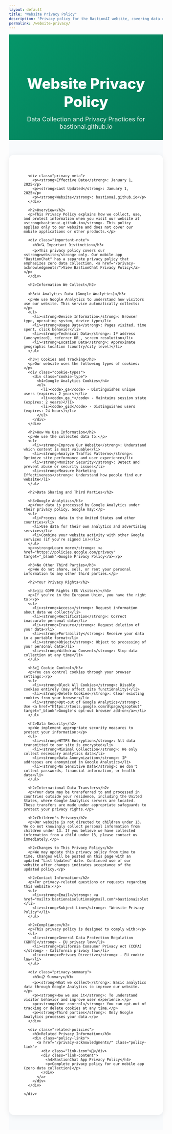 ```yaml
---
layout: default
title: "Website Privacy Policy"
description: "Privacy policy for the BastionAI website, covering data collection and analytics"
permalink: /website-privacy/
---
```


<section class="website-privacy-header">
  <div class="container">
    <h1>Website Privacy Policy</h1>
    <p class="subtitle">Data Collection and Privacy Practices for bastionai.github.io</p>
  </div>
</section>

<section class="privacy-content">
  <div class="container">
    <div class="privacy-main">
      
      <div class="privacy-meta">
        <p><strong>Effective Date</strong>: January 1, 2025</p>
        <p><strong>Last Updated</strong>: January 1, 2025</p>
        <p><strong>Website</strong>: bastionai.github.io</p>
      </div>

      <h2>Overview</h2>
      <p>This Privacy Policy explains how we collect, use, and protect information when you visit our website at <strong>bastionai.github.io</strong>. This policy applies only to our website and does not cover our mobile applications or other products.</p>

      <div class="important-note">
        <h3>🔍 Important Distinction</h3>
        <p>This privacy policy covers our <strong>website</strong> only. Our mobile app "BastionChat" has a separate privacy policy that emphasizes zero data collection. <a href="/privacy-acknowledgments/">View BastionChat Privacy Policy</a></p>
      </div>

      <h2>Information We Collect</h2>
      
      <h3>📊 Analytics Data (Google Analytics)</h3>
      <p>We use Google Analytics to understand how visitors use our website. This service automatically collects:</p>
      <ul>
        <li><strong>Device Information</strong>: Browser type, operating system, device type</li>
        <li><strong>Usage Data</strong>: Pages visited, time spent, click behavior</li>
        <li><strong>Technical Data</strong>: IP address (anonymized), referrer URL, screen resolution</li>
        <li><strong>Location Data</strong>: Approximate geographic location (country/city level)</li>
      </ul>

      <h3>🍪 Cookies and Tracking</h3>
      <p>Our website uses the following types of cookies:</p>
      <div class="cookie-types">
        <div class="cookie-type">
          <h4>Google Analytics Cookies</h4>
          <ul>
            <li><code>_ga</code> - Distinguishes unique users (expires: 2 years)</li>
            <li><code>_ga_*</code> - Maintains session state (expires: 2 years)</li>
            <li><code>_gid</code> - Distinguishes users (expires: 24 hours)</li>
          </ul>
        </div>
      </div>

      <h2>How We Use Information</h2>
      <p>We use the collected data to:</p>
      <ul>
        <li><strong>Improve Our Website</strong>: Understand which content is most valuable</li>
        <li><strong>Analyze Traffic Patterns</strong>: Optimize site performance and user experience</li>
        <li><strong>Monitor Security</strong>: Detect and prevent abuse or security issues</li>
        <li><strong>Measure Marketing Effectiveness</strong>: Understand how people find our website</li>
      </ul>

      <h2>Data Sharing and Third Parties</h2>
      
      <h3>Google Analytics</h3>
      <p>Your data is processed by Google Analytics under their privacy policy. Google may:</p>
      <ul>
        <li>Process data in the United States and other countries</li>
        <li>Use data for their own analytics and advertising services</li>
        <li>Combine your website activity with other Google services (if you're signed in)</li>
      </ul>
      <p><strong>Learn more</strong>: <a href="https://policies.google.com/privacy" target="_blank">Google Privacy Policy</a></p>

      <h3>No Other Third Parties</h3>
      <p>We do not share, sell, or rent your personal information to any other third parties.</p>

      <h2>Your Privacy Rights</h2>
      
      <h3>🇪🇺 GDPR Rights (EU Visitors)</h3>
      <p>If you're in the European Union, you have the right to:</p>
      <ul>
        <li><strong>Access</strong>: Request information about data we collect</li>
        <li><strong>Rectification</strong>: Correct inaccurate personal data</li>
        <li><strong>Erasure</strong>: Request deletion of your data</li>
        <li><strong>Portability</strong>: Receive your data in a portable format</li>
        <li><strong>Object</strong>: Object to processing of your personal data</li>
        <li><strong>Withdraw Consent</strong>: Stop data collection at any time</li>
      </ul>

      <h3>🍪 Cookie Control</h3>
      <p>You can control cookies through your browser settings:</p>
      <ul>
        <li><strong>Block All Cookies</strong>: Disable cookies entirely (may affect site functionality)</li>
        <li><strong>Delete Cookies</strong>: Clear existing cookies from your browser</li>
        <li><strong>Opt-out of Google Analytics</strong>: Use <a href="https://tools.google.com/dlpage/gaoptout" target="_blank">Google's opt-out browser add-on</a></li>
      </ul>

      <h2>Data Security</h2>
      <p>We implement appropriate security measures to protect your information:</p>
      <ul>
        <li><strong>HTTPS Encryption</strong>: All data transmitted to our site is encrypted</li>
        <li><strong>Minimal Collection</strong>: We only collect necessary analytics data</li>
        <li><strong>Data Anonymization</strong>: IP addresses are anonymized in Google Analytics</li>
        <li><strong>No Sensitive Data</strong>: We don't collect passwords, financial information, or health data</li>
      </ul>

      <h2>International Data Transfers</h2>
      <p>Your data may be transferred to and processed in countries outside your residence, including the United States, where Google Analytics servers are located. These transfers are made under appropriate safeguards to protect your privacy rights.</p>

      <h2>Children's Privacy</h2>
      <p>Our website is not directed to children under 13. We do not knowingly collect personal information from children under 13. If you believe we have collected information from a child under 13, please contact us immediately.</p>

      <h2>Changes to This Privacy Policy</h2>
      <p>We may update this privacy policy from time to time. Changes will be posted on this page with an updated "Last Updated" date. Continued use of our website after changes indicates acceptance of the updated policy.</p>

      <h2>Contact Information</h2>
      <p>For privacy-related questions or requests regarding this website:</p>
      <ul>
        <li><strong>Email</strong>: <a href="mailto:bastionaisolutions@gmail.com">bastionaisolutions@gmail.com</a></li>
        <li><strong>Subject Line</strong>: "Website Privacy Policy"</li>
      </ul>

      <h2>Compliance</h2>
      <p>This privacy policy is designed to comply with:</p>
      <ul>
        <li><strong>General Data Protection Regulation (GDPR)</strong> - EU privacy law</li>
        <li><strong>California Consumer Privacy Act (CCPA)</strong> - California privacy law</li>
        <li><strong>ePrivacy Directive</strong> - EU cookie law</li>
      </ul>

      <div class="privacy-summary">
        <h3>📋 Summary</h3>
        <p><strong>What we collect</strong>: Basic analytics data through Google Analytics to improve our website.</p>
        <p><strong>How we use it</strong>: To understand visitor behavior and improve user experience.</p>
        <p><strong>Your control</strong>: You can opt-out of tracking or delete cookies at any time.</p>
        <p><strong>Third parties</strong>: Only Google Analytics processes your data.</p>
      </div>

      <div class="related-policies">
        <h3>Related Privacy Information</h3>
        <div class="policy-links">
          <a href="/privacy-acknowledgments/" class="policy-link">
            <div class="link-icon">📱</div>
            <div class="link-content">
              <h4>BastionChat App Privacy Policy</h4>
              <p>Complete privacy policy for our mobile app (zero data collection)</p>
            </div>
          </a>
        </div>
      </div>

    </div>
  </div>
</section>

<style>
.website-privacy-header {
  background: linear-gradient(135deg, #059669 0%, #047857 100%);
  color: white;
  padding: 4rem 0 2rem;
  text-align: center;
}

.website-privacy-header h1 {
  font-size: 3rem;
  margin-bottom: 1rem;
  font-weight: 800;
  color: white;
}

.subtitle {
  font-size: 1.25rem;
  opacity: 0.9;
  margin: 0;
  color: white;
}

.privacy-content {
  padding: 3rem 0;
  background: #f8fafc;
}

.privacy-main {
  max-width: 800px;
  margin: 0 auto;
  background: white;
  padding: 3rem;
  border-radius: 1rem;
  box-shadow: 0 4px 20px rgba(0, 0, 0, 0.08);
}

.privacy-meta {
  background: #f0f9ff;
  padding: 1.5rem;
  border-radius: 0.75rem;
  border-left: 4px solid #0891b2;
  margin-bottom: 2rem;
}

.privacy-meta p {
  margin: 0.25rem 0;
  color: #0c4a6e;
  font-weight: 500;
}

.important-note {
  background: #fef3c7;
  padding: 1.5rem;
  border-radius: 0.75rem;
  border-left: 4px solid #f59e0b;
  margin: 2rem 0;
}

.important-note h3 {
  margin-bottom: 1rem;
  color: #92400e;
}

.important-note p {
  margin: 0;
  color: #92400e;
}

.important-note a {
  color: #1e40af;
  font-weight: 600;
}

.cookie-types {
  margin: 1rem 0;
}

.cookie-type {
  background: #f9fafb;
  padding: 1.5rem;
  border-radius: 0.5rem;
  margin-bottom: 1rem;
  border: 1px solid #e5e7eb;
}

.cookie-type h4 {
  margin-bottom: 1rem;
  color: #374151;
}

.cookie-type code {
  background: #e5e7eb;
  padding: 0.25rem 0.5rem;
  border-radius: 0.25rem;
  font-family: monospace;
  font-size: 0.9rem;
}

.privacy-summary {
  background: #f0f9ff;
  padding: 2rem;
  border-radius: 0.75rem;
  border: 2px solid #0891b2;
  margin: 2rem 0;
}

.privacy-summary h3 {
  margin-bottom: 1rem;
  color: #0c4a6e;
}

.privacy-summary p {
  margin: 0.5rem 0;
  color: #0c4a6e;
}

.related-policies {
  margin-top: 3rem;
}

.policy-links {
  margin-top: 1rem;
}

.policy-link {
  display: flex;
  align-items: center;
  gap: 1rem;
  background: #f9fafb;
  padding: 1.5rem;
  border-radius: 0.75rem;
  text-decoration: none;
  border: 1px solid #e5e7eb;
  transition: all 0.3s ease;
}

.policy-link:hover {
  background: #f3f4f6;
  transform: translateY(-2px);
  box-shadow: 0 4px 12px rgba(0, 0, 0, 0.1);
}

.link-icon {
  font-size: 2rem;
}

.link-content h4 {
  margin: 0 0 0.5rem 0;
  color: #374151;
}

.link-content p {
  margin: 0;
  color: #6b7280;
  font-size: 0.9rem;
}

/* Responsive */
@media (max-width: 768px) {
  .website-privacy-header h1 {
    font-size: 2rem;
  }
  
  .privacy-main {
    padding: 2rem 1.5rem;
    margin: 0 1rem;
  }
  
  .policy-link {
    padding: 1rem;
  }
}
</style> 